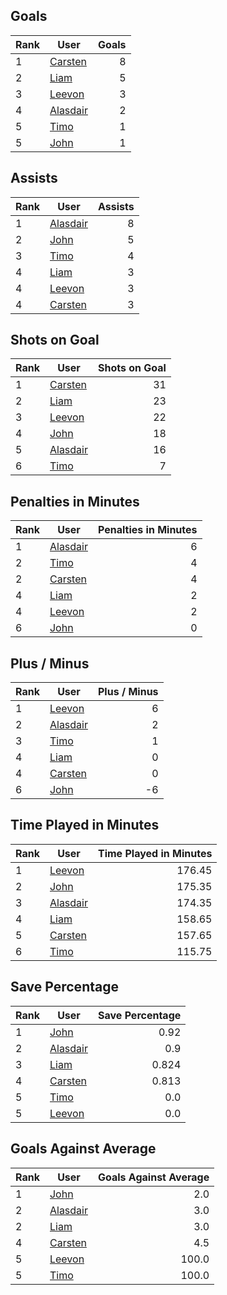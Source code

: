 ## Goals
| Rank | User | Goals |
| :--- | ---- | ---------: |
| 1 | [Carsten](https://github.com/llevasseur/world-juniors-2022/blob/master/ROSTERS.md#Carsten) |  8 |
| 2 | [Liam](https://github.com/llevasseur/world-juniors-2022/blob/master/ROSTERS.md#Liam) |  5 |
| 3 | [Leevon](https://github.com/llevasseur/world-juniors-2022/blob/master/ROSTERS.md#Leevon) |  3 |
| 4 | [Alasdair](https://github.com/llevasseur/world-juniors-2022/blob/master/ROSTERS.md#Alasdair) |  2 |
| 5 | [Timo](https://github.com/llevasseur/world-juniors-2022/blob/master/ROSTERS.md#Timo) |  1 |
| 5 | [John](https://github.com/llevasseur/world-juniors-2022/blob/master/ROSTERS.md#John) |  1 |
## Assists
| Rank | User | Assists |
| :--- | ---- | ---------: |
| 1 | [Alasdair](https://github.com/llevasseur/world-juniors-2022/blob/master/ROSTERS.md#Alasdair) |  8 |
| 2 | [John](https://github.com/llevasseur/world-juniors-2022/blob/master/ROSTERS.md#John) |  5 |
| 3 | [Timo](https://github.com/llevasseur/world-juniors-2022/blob/master/ROSTERS.md#Timo) |  4 |
| 4 | [Liam](https://github.com/llevasseur/world-juniors-2022/blob/master/ROSTERS.md#Liam) |  3 |
| 4 | [Leevon](https://github.com/llevasseur/world-juniors-2022/blob/master/ROSTERS.md#Leevon) |  3 |
| 4 | [Carsten](https://github.com/llevasseur/world-juniors-2022/blob/master/ROSTERS.md#Carsten) |  3 |
## Shots on Goal
| Rank | User | Shots on Goal |
| :--- | ---- | ---------: |
| 1 | [Carsten](https://github.com/llevasseur/world-juniors-2022/blob/master/ROSTERS.md#Carsten) |  31 |
| 2 | [Liam](https://github.com/llevasseur/world-juniors-2022/blob/master/ROSTERS.md#Liam) |  23 |
| 3 | [Leevon](https://github.com/llevasseur/world-juniors-2022/blob/master/ROSTERS.md#Leevon) |  22 |
| 4 | [John](https://github.com/llevasseur/world-juniors-2022/blob/master/ROSTERS.md#John) |  18 |
| 5 | [Alasdair](https://github.com/llevasseur/world-juniors-2022/blob/master/ROSTERS.md#Alasdair) |  16 |
| 6 | [Timo](https://github.com/llevasseur/world-juniors-2022/blob/master/ROSTERS.md#Timo) |  7 |
## Penalties in Minutes
| Rank | User | Penalties in Minutes |
| :--- | ---- | ---------: |
| 1 | [Alasdair](https://github.com/llevasseur/world-juniors-2022/blob/master/ROSTERS.md#Alasdair) |  6 |
| 2 | [Timo](https://github.com/llevasseur/world-juniors-2022/blob/master/ROSTERS.md#Timo) |  4 |
| 2 | [Carsten](https://github.com/llevasseur/world-juniors-2022/blob/master/ROSTERS.md#Carsten) |  4 |
| 4 | [Liam](https://github.com/llevasseur/world-juniors-2022/blob/master/ROSTERS.md#Liam) |  2 |
| 4 | [Leevon](https://github.com/llevasseur/world-juniors-2022/blob/master/ROSTERS.md#Leevon) |  2 |
| 6 | [John](https://github.com/llevasseur/world-juniors-2022/blob/master/ROSTERS.md#John) |  0 |
## Plus / Minus
| Rank | User | Plus / Minus |
| :--- | ---- | ---------: |
| 1 | [Leevon](https://github.com/llevasseur/world-juniors-2022/blob/master/ROSTERS.md#Leevon) |  6 |
| 2 | [Alasdair](https://github.com/llevasseur/world-juniors-2022/blob/master/ROSTERS.md#Alasdair) |  2 |
| 3 | [Timo](https://github.com/llevasseur/world-juniors-2022/blob/master/ROSTERS.md#Timo) |  1 |
| 4 | [Liam](https://github.com/llevasseur/world-juniors-2022/blob/master/ROSTERS.md#Liam) |  0 |
| 4 | [Carsten](https://github.com/llevasseur/world-juniors-2022/blob/master/ROSTERS.md#Carsten) |  0 |
| 6 | [John](https://github.com/llevasseur/world-juniors-2022/blob/master/ROSTERS.md#John) |  -6 |
## Time Played in Minutes
| Rank | User | Time Played in Minutes |
| :--- | ---- | ---------: |
| 1 | [Leevon](https://github.com/llevasseur/world-juniors-2022/blob/master/ROSTERS.md#Leevon) |  176.45 |
| 2 | [John](https://github.com/llevasseur/world-juniors-2022/blob/master/ROSTERS.md#John) |  175.35 |
| 3 | [Alasdair](https://github.com/llevasseur/world-juniors-2022/blob/master/ROSTERS.md#Alasdair) |  174.35 |
| 4 | [Liam](https://github.com/llevasseur/world-juniors-2022/blob/master/ROSTERS.md#Liam) |  158.65 |
| 5 | [Carsten](https://github.com/llevasseur/world-juniors-2022/blob/master/ROSTERS.md#Carsten) |  157.65 |
| 6 | [Timo](https://github.com/llevasseur/world-juniors-2022/blob/master/ROSTERS.md#Timo) |  115.75 |
## Save Percentage
| Rank | User | Save Percentage |
| :--- | ---- | ---------: |
| 1 | [John](https://github.com/llevasseur/world-juniors-2022/blob/master/ROSTERS.md#John) |  0.92 |
| 2 | [Alasdair](https://github.com/llevasseur/world-juniors-2022/blob/master/ROSTERS.md#Alasdair) |  0.9 |
| 3 | [Liam](https://github.com/llevasseur/world-juniors-2022/blob/master/ROSTERS.md#Liam) |  0.824 |
| 4 | [Carsten](https://github.com/llevasseur/world-juniors-2022/blob/master/ROSTERS.md#Carsten) |  0.813 |
| 5 | [Timo](https://github.com/llevasseur/world-juniors-2022/blob/master/ROSTERS.md#Timo) |  0.0 |
| 5 | [Leevon](https://github.com/llevasseur/world-juniors-2022/blob/master/ROSTERS.md#Leevon) |  0.0 |
## Goals Against Average
| Rank | User | Goals Against Average |
| :--- | ---- | ---------: |
| 1 | [John](https://github.com/llevasseur/world-juniors-2022/blob/master/ROSTERS.md#John) |  2.0 |
| 2 | [Alasdair](https://github.com/llevasseur/world-juniors-2022/blob/master/ROSTERS.md#Alasdair) |  3.0 |
| 2 | [Liam](https://github.com/llevasseur/world-juniors-2022/blob/master/ROSTERS.md#Liam) |  3.0 |
| 4 | [Carsten](https://github.com/llevasseur/world-juniors-2022/blob/master/ROSTERS.md#Carsten) |  4.5 |
| 5 | [Leevon](https://github.com/llevasseur/world-juniors-2022/blob/master/ROSTERS.md#Leevon) |  100.0 |
| 5 | [Timo](https://github.com/llevasseur/world-juniors-2022/blob/master/ROSTERS.md#Timo) |  100.0 |
